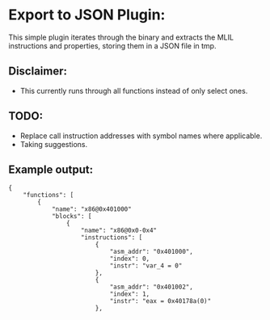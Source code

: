 # Export to JSON Plugin:
This simple plugin iterates through the binary and extracts the MLIL instructions and properties, storing them in a JSON file in tmp. 

## Disclaimer:
* This currently runs through all functions instead of only select ones. 

## TODO:
 * Replace call instruction addresses with symbol names where applicable.
 * Taking suggestions.
 
## Example output:
```
{
    "functions": [
        {
            "name": "x86@0x401000"
            "blocks": [
                {
                    "name": "x86@0x0-0x4"
                    "instructions": [
                        {
                            "asm_addr": "0x401000", 
                            "index": 0, 
                            "instr": "var_4 = 0"
                        }, 
                        {
                            "asm_addr": "0x401002", 
                            "index": 1, 
                            "instr": "eax = 0x40178a(0)"
                        }, 
```